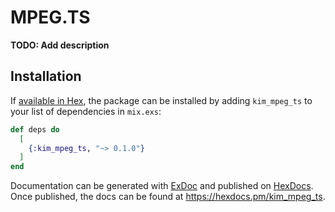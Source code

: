 # MPEG.TS

**TODO: Add description**

## Installation

If [available in Hex](https://hex.pm/docs/publish), the package can be installed
by adding `kim_mpeg_ts` to your list of dependencies in `mix.exs`:

```elixir
def deps do
  [
    {:kim_mpeg_ts, "~> 0.1.0"}
  ]
end
```

Documentation can be generated with [ExDoc](https://github.com/elixir-lang/ex_doc)
and published on [HexDocs](https://hexdocs.pm). Once published, the docs can
be found at <https://hexdocs.pm/kim_mpeg_ts>.

